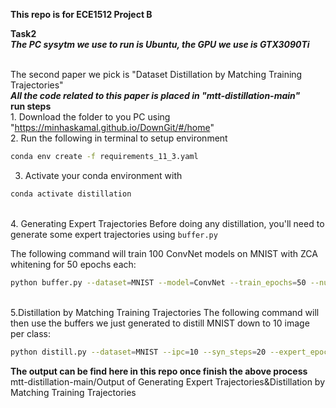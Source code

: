 ****This repo is for ECE1512 Project B****





**Task2**
<br />***The PC sysytm we use to run is Ubuntu, the GPU we use is GTX3090Ti***


<br />The second paper we pick is "Dataset Distillation by Matching Training Trajectories"
<br />***All the code related to this paper is placed in "mtt-distillation-main"***
<br />**run steps**
<br />1. Download the folder to you PC using "https://minhaskamal.github.io/DownGit/#/home" 
<br />2. Run the following in terminal to setup environment
```bash
conda env create -f requirements_11_3.yaml
```
3. Activate your conda environment with
```bash
conda activate distillation
```
<br />4. Generating Expert Trajectories
Before doing any distillation, you'll need to generate some expert trajectories using ```buffer.py```

The following command will train 100 ConvNet models on MNIST with ZCA whitening for 50 epochs each:
```bash
python buffer.py --dataset=MNIST --model=ConvNet --train_epochs=50 --num_experts=100 --zca --buffer_path={path_to_buffer_storage} --data_path={path_to_dataset}
```

<br />5.Distillation by Matching Training Trajectories
The following command will then use the buffers we just generated to distill MNIST down to  10 image per class:
```bash
python distill.py --dataset=MNIST --ipc=10 --syn_steps=20 --expert_epochs=2 --max_start_epoch=4 --zca --Iteration=1000  --lr_img=1000 --lr_lr=1e-05 --lr_teacher=0.01 --buffer_path={path_to_buffer_storage} --data_path={path_to_dataset}
```
**The output can be find here in this repo once finish the above process**
 <br />mtt-distillation-main/Output of Generating Expert Trajectories&Distillation by Matching Training Trajectories
    
 

    




